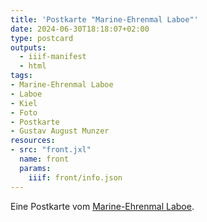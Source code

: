 ```yaml
---
title: 'Postkarte "Marine-Ehrenmal Laboe"'
date: 2024-06-30T18:18:07+02:00
type: postcard
outputs:
  - iiif-manifest
  - html
tags:
- Marine-Ehrenmal Laboe
- Laboe
- Kiel
- Foto
- Postkarte
- Gustav August Munzer
resources:
- src: "front.jxl"
  name: front
  params:
    iiif: front/info.json
---
```


Eine Postkarte vom [Marine-Ehrenmal Laboe](https://de.wikipedia.org/wiki/Marine-Ehrenmal_Laboe).
